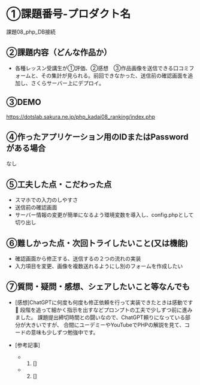 # ①課題番号-プロダクト名

課題08_php_DB接続

## ②課題内容（どんな作品か）

- 各種レッスン受講生が①評価、②感想　③作品画像を送信できる口コミフォームと、その集計が見られる。前回できなかった、送信前の確認画面を追加し、さくらサーバー上にデプロイ。

## ③DEMO

https://dotslab.sakura.ne.jp/php_kadai08_ranking/index.php

## ④作ったアプリケーション用のIDまたはPasswordがある場合

なし

## ⑤工夫した点・こだわった点

- スマホでの入力のしやすさ
- 送信前の確認画面
- サーバー情報の変更が簡単になるよう環境変数を導入し、config.phpとして切り出し

## ⑥難しかった点・次回トライしたいこと(又は機能)

- 確認画面から修正する、送信するの２つの流れの実装
- 入力項目を変更、画像を複数送れるようにし別のフォームを作成したい

## ⑦質問・疑問・感想、シェアしたいこと等なんでも

- [感想]ChatGPTに何度も何度も修正依頼を行って実装できたときは感動です🥺
段階を追って細かく指示を出すなどプロンプトの工夫で少しずつ前に進みました。
課題提出締切時間との闘いなので、ChatGPT頼りになっている部分が大きいですが、
合間にユーデミーやYouTubeでPHPの解説を見て、コードの意味も少しずつ勉強中です。

- [参考記事]
  - 1. []
  - 2. []
